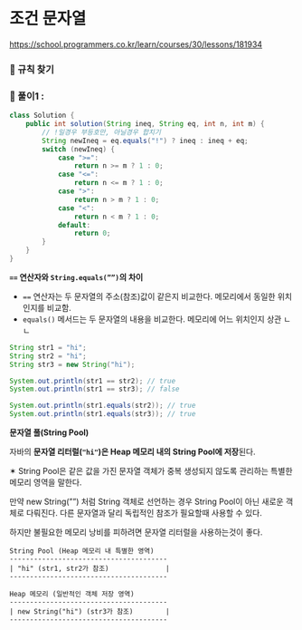 # 조건 문자열

https://school.programmers.co.kr/learn/courses/30/lessons/181934

### **🔎 규칙 찾기**

### **🚀 풀이1 :**

```java
class Solution {
    public int solution(String ineq, String eq, int n, int m) {
        // !일경우 부등호만, 아닐경우 합치기
        String newIneq = eq.equals("!") ? ineq : ineq + eq;
        switch (newIneq) {
            case ">=":
                return n >= m ? 1 : 0;
            case "<=":
                return n <= m ? 1 : 0;
            case ">":
                return n > m ? 1 : 0;
            case "<":
                return n < m ? 1 : 0;
            default:
                return 0;
        }
    }
}
```

**`==` 연산자와 `String.equals(””)`의 차이**

- `==` 연산자는 두 문자열의 주소(참조)값이 같은지 비교한다.
  메모리에서 동일한 위치인지를 비교함.
- `equals()` 메서드는 두 문자열의 내용을 비교한다.
  메모리에 어느 위치인지 상관 ㄴㄴ

```java
String str1 = "hi";
String str2 = "hi";
String str3 = new String("hi");

System.out.println(str1 == str2); // true
System.out.println(str1 == str3); // false

System.out.println(str1.equals(str2)); // true
System.out.println(str1.equals(str3)); // true
```

**문자열 풀(String Pool)**

자바의 **문자열 리터럴(`"hi"`)은 Heap 메모리 내의 String Pool에 저장**된다.

✶ String Pool은 같은 값을 가진 문자열 객체가 중복 생성되지 않도록 관리하는 특별한 메모리 영역을 말한다.

만약 new String(””) 처럼 String 객체로 선언하는 경우 String Pool이 아닌 새로운 객체로 다뤄진다.
다른 문자열과 달리 독립적인 참조가 필요할때 사용할 수 있다.

하지만 불필요한 메모리 낭비를 피하려면 문자열 리터럴을 사용하는것이 좋다.

```
String Pool (Heap 메모리 내 특별한 영역)
---------------------------------------
| "hi" (str1, str2가 참조)              |
---------------------------------------

Heap 메모리 (일반적인 객체 저장 영역)
---------------------------------------
| new String("hi") (str3가 참조)        |
---------------------------------------

```
